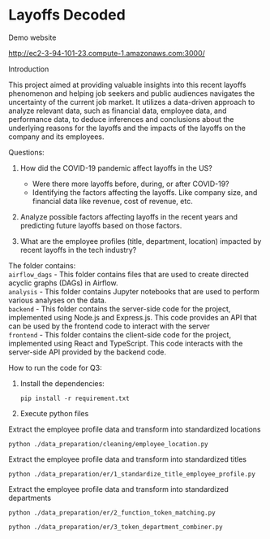 # Layoffs Decoded

Demo website

http://ec2-3-94-101-23.compute-1.amazonaws.com:3000/

Introduction

This project aimed at providing valuable insights into this recent layoffs phenomenon and helping job seekers and public audiences navigates the uncertainty of the current job market. It utilizes a data-driven approach to analyze relevant data, such as financial data, employee data, and performance data, to deduce inferences and conclusions about the underlying reasons for the layoffs and the impacts of the layoffs on the company and its employees.

Questions:

1. How did the COVID-19 pandemic affect layoffs in the US? 
    - Were there more layoffs before, during, or after COVID-19? 
    - Identifying the factors affecting the layoffs. Like company size, and financial data like revenue, cost of revenue, etc.


2. Analyze possible factors affecting layoffs in the recent years and predicting future layoffs based on those factors.

3. What are the employee profiles (title, department, location) impacted by recent layoffs in the tech industry?


The folder contains:<br>
`airflow_dags` - This folder contains files that are used to create directed acyclic graphs (DAGs) in Airflow.<br>
`analysis` - This folder contains Jupyter notebooks that are used to perform various analyses on the data.<br>
`backend` - This folder contains the server-side code for the project, implemented using Node.js and Express.js. This code provides an API that can be used by the frontend code to interact with the server<br>
`frontend` - This folder contains the client-side code for the project, implemented using React and TypeScript. This code interacts with the server-side API provided by the backend code.<br>

How to run the code for Q3:

1. Install the dependencies:

    `pip install -r requirement.txt`

2. Execute python files

Extract the employee profile data and transform into standardized locations

    python ./data_preparation/cleaning/employee_location.py

Extract the employee profile data and transform into standardized titles

    python ./data_preparation/er/1_standardize_title_employee_profile.py

Extract the employee profile data and transform into standardized departments

    python ./data_preparation/er/2_function_token_matching.py

    python ./data_preparation/er/3_token_department_combiner.py

